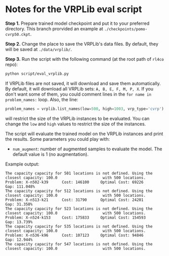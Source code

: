 # Notes for the VRPLib eval script

**Step 1.** Prepare trained model checkpoint and put it to your preferred directory. This branch prorvided an example at `./checkpoints/pomo-cvrp50.ckpt`.

**Step 2.** Change the place to save the VRPLib's data files. By default, they will be saved at `./data/vrplib/`. 

**Step 3.** Run the script with the following command (at the root path of `rl4co` repo):

```bash
python script/eval_vrplib.py
```

If VRPLib files are not saved, it will download and save them automatically. By default, it will download all VRPLib sets: `A, B, E, F, M, P, X`. If you don't want some of them, you could comment lines in the `for name in problem_names:` loop. Also, the line:

```python
problem_names = vrplib.list_names(low=500, high=1003, vrp_type='cvrp') 
```

will restrict the size of the VRPLib instances to be evaluated. You can change the `low` and `high` values to restrict the size of the instances.

The script will evaluate the trained model on the VRPLib instances and print the results. Some parameters you could play with:

- `num_augment`: number of augmented samples to evaluate the model. The default value is 1 (no augmentation).

Example output:

```
The capacity capacity for 501 locations is not defined. Using the closest capacity: 100.0                    with 500 locations.
Problem: X-n502-k39      Cost: 146100     Optimal Cost: 69226            Gap: 111.048%
The capacity capacity for 512 locations is not defined. Using the closest capacity: 100.0                    with 500 locations.
Problem: X-n513-k21      Cost: 31790      Optimal Cost: 24201            Gap: 31.358%
The capacity capacity for 523 locations is not defined. Using the closest capacity: 100.0                    with 500 locations.
Problem: X-n524-k153     Cost: 175833     Optimal Cost: 154593           Gap: 13.739%
The capacity capacity for 535 locations is not defined. Using the closest capacity: 100.0                    with 500 locations.
Problem: X-n536-k96      Cost: 107123     Optimal Cost: 94846            Gap: 12.944%
The capacity capacity for 547 locations is not defined. Using the closest capacity: 100.0                    with 500 locations.
```
